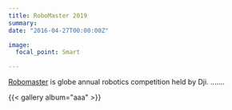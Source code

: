 ```yaml
---
title: RoboMaster 2019
summary: 
date: "2016-04-27T00:00:00Z"

image:
  focal_point: Smart

---
```


[Robomaster](https://www.robomaster.com/en-US) is globe annual robotics competition held by Dji.
.......


{{< gallery album="aaa" >}}
